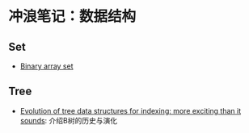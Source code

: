 # 冲浪笔记：数据结构

## Set

- [Binary array set][s1]

  [s1]: https://www.nayuki.io/page/binary-array-set

## Tree

- [Evolution of tree data structures for indexing: more exciting than it sounds][t1]: 介绍B树的历史与演化

  [t1]: https://erthalion.info/2020/11/28/evolution-of-btree-index-am/
